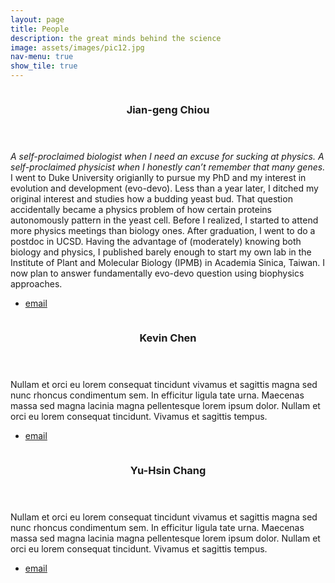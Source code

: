 ```yaml
---
layout: page
title: People
description: the great minds behind the science
image: assets/images/pic12.jpg
nav-menu: true
show_tile: true
---
```


<section id="two" class="spotlights">
	<section>
		<a href="generic.html" class="image">
			<img src="{% link assets/images/b_profile_Jian-geng.jpg %}" alt="" data-position="center center" />
		</a>
		<div class="content">
			<div class="inner">
				<header class="major">
					<h3>Jian-geng Chiou</h3>
				</header>
				<p><i>A self-proclaimed biologist when I need an excuse for sucking at physics. A self-proclaimed physicist when I honestly can’t remember that many genes.</i><br>
				I went to Duke University origianlly to pursue my PhD and my interest in evolution and development (evo-devo). Less than a year later, I ditched my original interest and studies how a budding yeast bud. That question accidentally became a physics problem of how certain proteins autonomously pattern in the yeast cell. Before I realized, I started to attend more physics meetings than biology ones. After graduation, I went to do a postdoc in UCSD. Having the advantage of (moderately) knowing both biology and physics, I published barely enough to start my own lab in the Institute of Plant and Molecular Biology (IPMB) in Academia Sinica, Taiwan. I now plan to answer fundamentally evo-devo question using biophysics approaches.</p>
				<ul class="actions">
                    <li><a href="mailto:jchiou@gate.sinica.edu.tw" class="button icon fa-paper-plane">email</a></li>
                </ul>
			</div>
		</div>
	</section>
	<section>
		<a href="generic.html" class="image">
			<img src="{% link assets/images/pic01.jpg %}" alt="" data-position="top center" />
		</a>
		<div class="content">
			<div class="inner">
				<header class="major">
					<h3>Kevin Chen</h3>
				</header>
				<p>Nullam et orci eu lorem consequat tincidunt vivamus et sagittis magna sed nunc rhoncus condimentum sem. In efficitur ligula tate urna. Maecenas massa sed magna lacinia magna pellentesque lorem ipsum dolor. Nullam et orci eu lorem consequat tincidunt. Vivamus et sagittis tempus.</p>
                <ul class="actions">
                    <li><a href="mailto:kchen01@gate.sinica.edu.tw" class="button icon fa-paper-plane">email</a></li>
                </ul>
			</div>
		</div>
	</section>
	<section>
		<a href="generic.html" class="image">
			<img src="{% link assets/images/pic06.jpg %}" alt="" data-position="25% 25%" />
		</a>
		<div class="content">
			<div class="inner">
				<header class="major">
					<h3>Yu-Hsin Chang</h3>
				</header>
				<p>Nullam et orci eu lorem consequat tincidunt vivamus et sagittis magna sed nunc rhoncus condimentum sem. In efficitur ligula tate urna. Maecenas massa sed magna lacinia magna pellentesque lorem ipsum dolor. Nullam et orci eu lorem consequat tincidunt. Vivamus et sagittis tempus.</p>
				<ul class="actions">
                    <li><a href="mailto:luciferous0808@gate.sinica.edu.tw" class="button icon fa-paper-plane">email</a></li>
                </ul>
			</div>
		</div>
	</section>
</section>